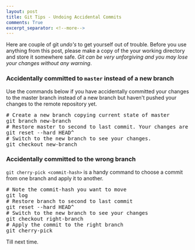 ```yaml
---
layout: post
title: Git Tips - Undoing Accidental Commits
comments: True
excerpt_separator: <!--more-->
---
```


Here are couple of git *undo's* to get yourself out of trouble. Before you use anything from this post, please make a copy of the your working directory and store it somewhere safe. *Git can be very unforgiving and you may lose your changes without any warning*.

<!--more-->

### Accidentally committed to `master` instead of a new branch
Use the commands below if you have accidentally committed your changes to the master branch instead of a new branch but haven't pushed your changes to the remote repository yet.

<pre class="prettyprint lang-sh">
# Create a new branch copying current state of master
git branch new-branch
# Restore master to second to last commit. Your changes are gone from master
git reset --hard HEAD^
# Switch to the new branch to see your changes.
git checkout new-branch
</pre>

### Accidentally committed to the wrong branch
`git cherry-pick <commit-hash>` is a handy command to choose a commit from one branch and apply it to another.

<pre class="prettyprint lang-sh">
# Note the commit-hash you want to move
git log
# Restore branch to second to last commit
git reset --hard HEAD^
# Switch to the new branch to see your changes
git checkout right-branch
# Apply the commit to the right branch
git cherry-pick <commit-hash>
</pre>

Till next time.
